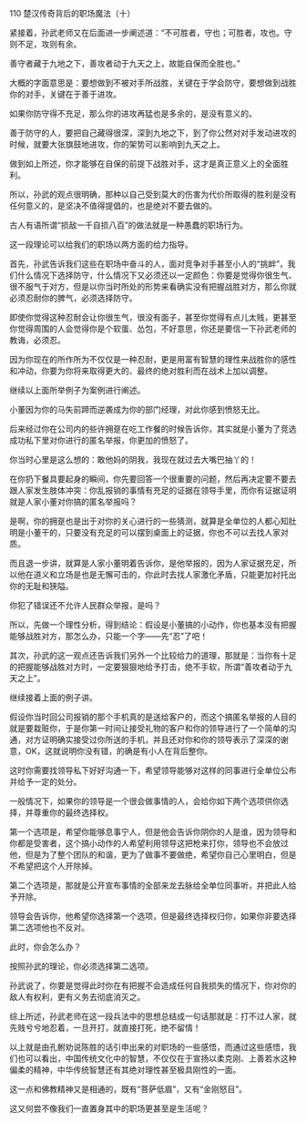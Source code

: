 110 楚汉传奇背后的职场魔法（十）






紧接着，孙武老师又在后面进一步阐述道：“不可胜者，守也；可胜者，攻也。守则不足，攻则有余。

善守者藏于九地之下，善攻者动于九天之上，故能自保而全胜也。”



大概的字面意思是：要想做到不被对手所战胜，关键在于学会防守，要想做到战胜你的对手，关键在于善于进攻。

如果你防守得不充足，那么你的进攻再猛也是多余的，是没有意义的。

善于防守的人，要把自己藏得很深，深到九地之下，到了你公然对对手发动进攻的时候，就要大张旗鼓地进攻，你的架势可以影响到九天之上。

做到如上所述，你才能够在自保的前提下战胜对手，这才是真正意义上的全面胜利。



所以，孙武的观点很明确，那种以自己受到莫大的伤害为代价所取得的胜利是没有任何意义的，是坚决不值得提倡的，也是绝对不要去做的。

古人有语所谓“损敌一千自损八百”的做法就是一种愚蠢的职场行为。

这一段理论可以给我们的职场以两方面的给力指导。



首先，孙武告诉我们这些在职场中奋斗的人，面对竞争对手甚至小人的“挑衅”，我们什么情况下选择防守，什么情况下又必须还以一定颜色：你要是觉得你很生气、很不服气于对方，但是以你当时所处的形势来看确实没有把握战胜对方，那么你就必须忍耐你的脾气，必须选择防守。

即使你觉得这种忍耐会让你很生气，很没有面子，甚至你觉得有点儿太贱，更甚至你觉得周围的人会觉得你是个软蛋、怂包，不好意思，你还是要信一下孙武老师的教诲，必须忍。

因为你现在的所作所为不仅仅是一种忍耐，更是用富有智慧的理性来战胜你的感性和冲动，你要为你将来取得更大的、最终的绝对胜利而在战术上加以调整。



继续以上面所举例子为案例进行阐述。

小董因为你的马失前蹄而逆袭成为你的部门经理，对此你感到愤怒无比。

后来经过你在公司内的些许拥趸在吃工作餐的时候告诉你，其实就是小董为了竞选成功私下里对你进行的匿名举报，你更加的愤怒了。

你当时心里是这么想的：敢他妈的阴我，我现在就过去大嘴巴抽丫的！

在你扔下餐具要起身的瞬间，你先要回答一个很重要的问题，然后再决定要不要去跟人家发生肢体冲突：你乱报销的事情有充足的证据在领导手里，而你有证据证明就是人家小董对你搞的匿名举报吗？



是啊，你的拥趸也是出于对你的关心进行的一些猜测，就算是全单位的人都心知肚明是小董干的，只要没有充足的可以摆到桌面上的证据，你也不可以去找人家对质。

而且退一步讲，就算是人家小董明着告诉你，是他举报的，因为人家证据充足，所以他在道义和立场是也是无懈可击的，你此时去找人家激化矛盾，只能更加衬托出你的无耻和狭隘。

你犯了错误还不允许人民群众举报，是吗？

所以，先做一个理性分析，得到结论：假设是小董搞的小动作，你也基本没有把握能够战胜对方，那怎么办，只能一个字——先“忍”了吧！



其次，孙武的这一观点还告诉我们另外一个比较给力的道理，那就是：当你有十足的把握能够战胜对方时，一定要狠狠地给予打击，绝不手软，所谓“善攻者动于九天之上”。

继续接着上面的例子讲。

假设你当时回公司报销的那个手机真的是送给客户的，而这个搞匿名举报的人目的就是要栽赃你，于是你第一时间让接受礼物的客户和你的领导进行了一个简单的沟通，对方证明确实接受过你所送的手机，并且还对你和你的领导表示了深深的谢意，OK，这就说明你没有错，的确是有小人在背后整你。

这时你需要找领导私下好好沟通一下，希望领导能够对这样的同事进行全单位公布并给予一定的处分。



一般情况下，如果你的领导是一个很会做事情的人，会给你如下两个选项供你选择，并尊重你的最终选择权。

第一个选项是，希望你能够息事宁人，但是他会告诉你阴你的人是谁，因为领导和你都是受害者，这个搞小动作的人希望利用领导这把枪来打你，领导也不会放过他，但是为了整个团队的和谐，更为了做事不要做绝，希望你自己心里明白，但是不希望把这个人开除掉。

第二个选项是，那就是公开宣布事情的全部来龙去脉给全单位同事听，并把此人给予开除。



领导会告诉你，他希望你选择第一个选项，但是最终选择权归你，如果你非要选择第二选项他也不反对。

此时，你会怎么办？

按照孙武的理论，你必须选择第二选项。

孙武说了，你要是觉得此时你在有把握不会造成任何自我损失的情况下，你对你的敌人有权利，更有义务去彻底消灭之。

综上所述，孙武老师在这一段兵法中的思想总结成一句话那就是：打不过人家，就先贱兮兮地忍着，一旦开打，就直接打死，绝不留情！



以上就是由孔鲋劝说陈胜的话引申出来的对职场的一些感悟，而通过这些感悟，我们也可以看出，中国传统文化中的智慧，不仅仅在于宣扬以柔克刚、上善若水这种偏柔的精神，中华传统智慧还有其绝对理性甚至极具刚性的一面。

这一点和佛教精神又是相通的，既有“菩萨低眉”，又有“金刚怒目”。

这又何尝不像我们一直置身其中的职场更甚至是生活呢？


